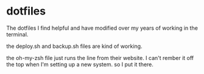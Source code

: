 # dotfiles

The dotfiles I find helpful and have modified over my years of working in the terminal. 

the deploy.sh and backup.sh files are kind of working. 

the oh-my-zsh file just runs the line from their website. I can't rember it off the top when I'm setting up a new system. so I put it there. 
